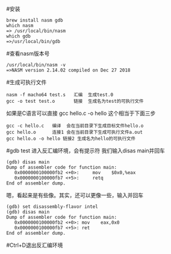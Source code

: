 #安装
```
brew install nasm gdb
which nasm 
=> /usr/local/bin/nasm
which gdb
=>/usr/local/bin/gdb
```
#查看nasm版本号
```
/usr/local/bin/nasm -v
=>NASM version 2.14.02 compiled on Dec 27 2018
```
#生成可执行文件
```
nasm -f macho64 test.s   汇编  生成test.0
gcc -o test test.o       链接  生成名为test的可执行文件
```
如果是C语言可以直接 gcc hello.c -o hello
这个相当于下面三步
```
gcc -c hello.c   编译  会在当前目录下生成目标文件hello.o
gcc hello.o      连接1 会在当前目录下生成可执行文件a.out
gcc hello.o -o hello 链接2 生成名为hello的可执行文件
```

#gdb test
进入反汇编环境，会有提示符
我们输入disas main并回车
```
(gdb) disas main
Dump of assembler code for function main:
   0x0000000100000fb2 <+0>:     mov    $0x0,%eax
   0x0000000100000fb7 <+5>:     retq   
End of assembler dump.
```
嗯，看起来是有些像。其实，还可以更像一些，输入并回车
```
(gdb) set disassembly-flavor intel
(gdb) disas main
Dump of assembler code for function main:
   0x0000000100000fb2 <+0>: mov    eax,0x0
   0x0000000100000fb7 <+5>: ret    
End of assembler dump.
```
#Ctrl+D退出反汇编环境
